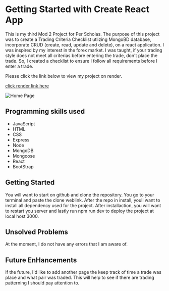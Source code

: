 # Getting Started with Create React App

This is my third Mod 2 Project for Per Scholas. The purpose of this project was to create a Trading Criteria Checklist utlizing MongoBD database, incorporate CRUD (create, read, update and delete), on a react application. I was inspired by my interest in the forex market. I was taught, if your trading style does not meet all criterias before entering the trade, don't place the trade. So, I created a checklist to ensure I follow all requirements before I enter a trade.

Please click the link below to view my project on render.

[click render link here](https://trading-criteria-checklist.onrender.com/)

![Home Page](![checklist.png](https://i.postimg.cc/tTnCRp42/checklist.png)](https://postimg.cc/47ZTBCt9))

## Programming skills used

- JavaScript
- HTML
- CSS
- Express
- Node
- MongoDB
- Mongoose
- React
- BootStrap

## Getting Started

You will want to start on github and clone the repository. You go to your terminal and paste the clone weblink. After the repo in install, youll want to install all dependency used for the project. After installaction, you will want to restart you server and lastly run npm run dev to deploy the project at local host 3000. 


## Unsolved Problems

At the moment, I do not have any errors that I am aware of.

## Future EnHancements

If the future, I'd like to add another page the keep track of time a trade was place and what pair was traded. This will help to see if there are trading patterning I should pay attention to. 

